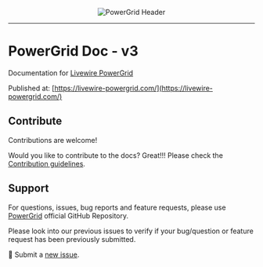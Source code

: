 <div align="center">
	<p><img  src="https://raw.githubusercontent.com/Power-Components/livewire-powergrid/main/art/header.jpg" alt="PowerGrid Header"></p>
</div>

------

# PowerGrid Doc - v3

Documentation for [Livewire PowerGrid](https://github.com/Power-Components/livewire-powergrid)

Published at: [https://livewire-powergrid.com/](https://livewire-powergrid.com/)

## Contribute

Contributions are welcome!

Would you like to contribute to the docs? Great!!! Please check the [Contribution guidelines](CONTRIBUTING.md).

## Support

For questions, issues, bug reports and feature requests, please use [PowerGrid](https://github.com/Power-Components/livewire-powergrid) official GitHub Repository.

Please look into our previous issues to verify if your bug/question or feature request has been previously submitted.

📣 Submit a [new issue](https://github.com/Power-Components/livewire-powergrid/issues).

<br/>
